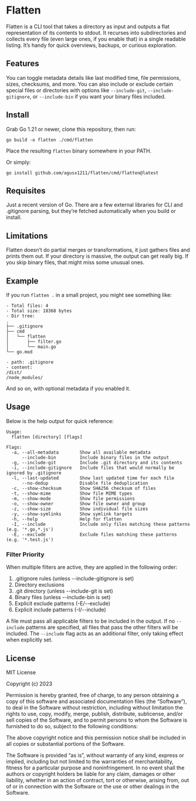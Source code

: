 # Flatten
Flatten is a CLI tool that takes a directory as input and outputs a flat representation of its contents to stdout. It recurses into subdirectories and collects every file (even large ones, if you enable that) in a single readable listing. It’s handy for quick overviews, backups, or curious exploration.

## Features
You can toggle metadata details like last modified time, file permissions, sizes, checksums, and more. You can also include or exclude certain special files or directories with options like `--include-git`, `--include-gitignore`, or `--include-bin` if you want your binary files included.

## Install
Grab Go 1.21 or newer, clone this repository, then run:
```
go build -o flatten ./cmd/flatten
```
Place the resulting `flatten` binary somewhere in your PATH.

Or simply:
```
go install github.com/agusx1211/flatten/cmd/flatten@latest
```

## Requisites
Just a recent version of Go. There are a few external libraries for CLI and .gitignore parsing, but they’re fetched automatically when you build or install.

## Limitations
Flatten doesn’t do partial merges or transformations, it just gathers files and prints them out. If your directory is massive, the output can get really big. If you skip binary files, that might miss some unusual ones.

## Example
If you run `flatten .` in a small project, you might see something like:

```
- Total files: 4
- Total size: 18368 bytes
- Dir tree:
.
├── .gitignore
├── cmd
│   └── flatten
│       ├── filter.go
│       └── main.go
└── go.mod

- path: .gitignore
- content:
/dist/
/node_modules/
```

And so on, with optional metadata if you enabled it.

## Usage
Below is the help output for quick reference:

```
Usage:
  flatten [directory] [flags]

Flags:
  -a, --all-metadata        Show all available metadata
      --include-bin         Include binary files in the output
  -g, --include-git         Include .git directory and its contents
  -i, --include-gitignore   Include files that would normally be ignored by .gitignore
  -l, --last-updated        Show last updated time for each file
      --no-dedup            Disable file deduplication
  -c, --show-checksum       Show SHA256 checksum of files
  -t, --show-mime           Show file MIME types
  -m, --show-mode           Show file permissions
  -o, --show-owner          Show file owner and group
  -z, --show-size           Show individual file sizes
  -y, --show-symlinks       Show symlink targets
  -h, --help                Help for flatten
  -I, --include             Include only files matching these patterns (e.g. '*.go,*.js')
  -E, --exclude             Exclude files matching these patterns (e.g. '*.test.js')
```

### Filter Priority
When multiple filters are active, they are applied in the following order:

1. .gitignore rules (unless --include-gitignore is set)
2. Directory exclusions
3. .git directory (unless --include-git is set)
4. Binary files (unless --include-bin is set)
5. Explicit exclude patterns (-E/--exclude)
6. Explicit include patterns (-I/--include)

A file must pass all applicable filters to be included in the output. If no `--include` patterns are specified, all files that pass the other filters will be included. The `--include` flag acts as an additional filter, only taking effect when explicitly set.

## License
MIT License

Copyright (c) 2023

Permission is hereby granted, free of charge, to any person obtaining a copy of this software and associated documentation files (the “Software”), to deal in the Software without restriction, including without limitation the rights to use, copy, modify, merge, publish, distribute, sublicense, and/or sell copies of the Software, and to permit persons to whom the Software is furnished to do so, subject to the following conditions:

The above copyright notice and this permission notice shall be included in all copies or substantial portions of the Software.

The Software is provided “as is”, without warranty of any kind, express or implied, including but not limited to the warranties of merchantability, fitness for a particular purpose and noninfringement. In no event shall the authors or copyright holders be liable for any claim, damages or other liability, whether in an action of contract, tort or otherwise, arising from, out of or in connection with the Software or the use or other dealings in the Software.